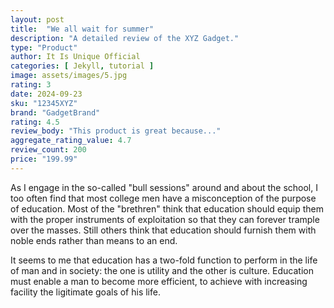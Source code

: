 ```yaml
---
layout: post
title:  "We all wait for summer"
description: "A detailed review of the XYZ Gadget."
type: "Product"
author: It Is Unique Official
categories: [ Jekyll, tutorial ]
image: assets/images/5.jpg
rating: 3
date: 2024-09-23
sku: "12345XYZ"
brand: "GadgetBrand"
rating: 4.5
review_body: "This product is great because..."
aggregate_rating_value: 4.7
review_count: 200
price: "199.99"
---
```


As I engage in the so-called "bull sessions" around and about the school, I too often find that most college men have a misconception of the purpose of education. Most of the "brethren" think that education should equip them with the proper instruments of exploitation so that they can forever trample over the masses. Still others think that education should furnish them with noble ends rather than means to an end.

It seems to me that education has a two-fold function to perform in the life of man and in society: the one is utility and the other is culture. Education must enable a man to become more efficient, to achieve with increasing facility the ligitimate goals of his life.
